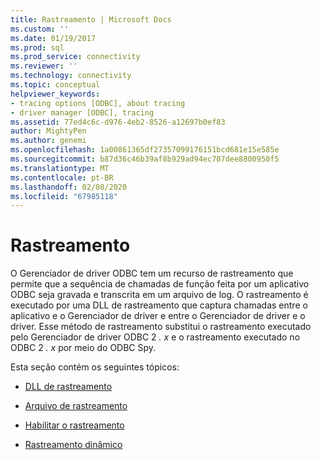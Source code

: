 ```yaml
---
title: Rastreamento | Microsoft Docs
ms.custom: ''
ms.date: 01/19/2017
ms.prod: sql
ms.prod_service: connectivity
ms.reviewer: ''
ms.technology: connectivity
ms.topic: conceptual
helpviewer_keywords:
- tracing options [ODBC], about tracing
- driver manager [ODBC], tracing
ms.assetid: 77ed4c6c-d976-4eb2-8526-a12697b0ef83
author: MightyPen
ms.author: genemi
ms.openlocfilehash: 1a00861365df27357099176151bcd681e15e585e
ms.sourcegitcommit: b87d36c46b39af8b929ad94ec707dee8800950f5
ms.translationtype: MT
ms.contentlocale: pt-BR
ms.lasthandoff: 02/08/2020
ms.locfileid: "67985118"
---
```

# <a name="tracing"></a>Rastreamento
O Gerenciador de driver ODBC tem um recurso de rastreamento que permite que a sequência de chamadas de função feita por um aplicativo ODBC seja gravada e transcrita em um arquivo de log. O rastreamento é executado por uma DLL de rastreamento que captura chamadas entre o aplicativo e o Gerenciador de driver e entre o Gerenciador de driver e o driver. Esse método de rastreamento substitui o rastreamento executado pelo Gerenciador de driver ODBC 2 *. x* e o rastreamento executado no ODBC 2 *. x* por meio do ODBC Spy.  
  
 Esta seção contém os seguintes tópicos:  
  
-   [DLL de rastreamento](../../../odbc/reference/develop-app/trace-dll.md)  
  
-   [Arquivo de rastreamento](../../../odbc/reference/develop-app/trace-file.md)  
  
-   [Habilitar o rastreamento](../../../odbc/reference/develop-app/enabling-tracing.md)  
  
-   [Rastreamento dinâmico](../../../odbc/reference/develop-app/dynamic-tracing.md)
